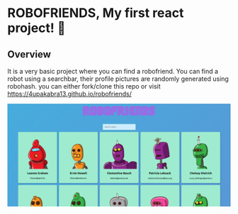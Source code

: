 # ROBOFRIENDS, My first react project! :robot:

<h2>Overview</h2>



It is a very basic project where you can find a robofriend. 
You can find a robot using a searchbar, their profile pictures are randomly generated using robohash. 
you can either fork/clone this repo or visit https://4upakabra13.github.io/robofriends/


![sample of a webpage](./robos.jpg)
